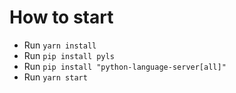 # How to start

- Run `yarn install`
- Run `pip install pyls`
- Run `pip install "python-language-server[all]"`
- Run `yarn start`
